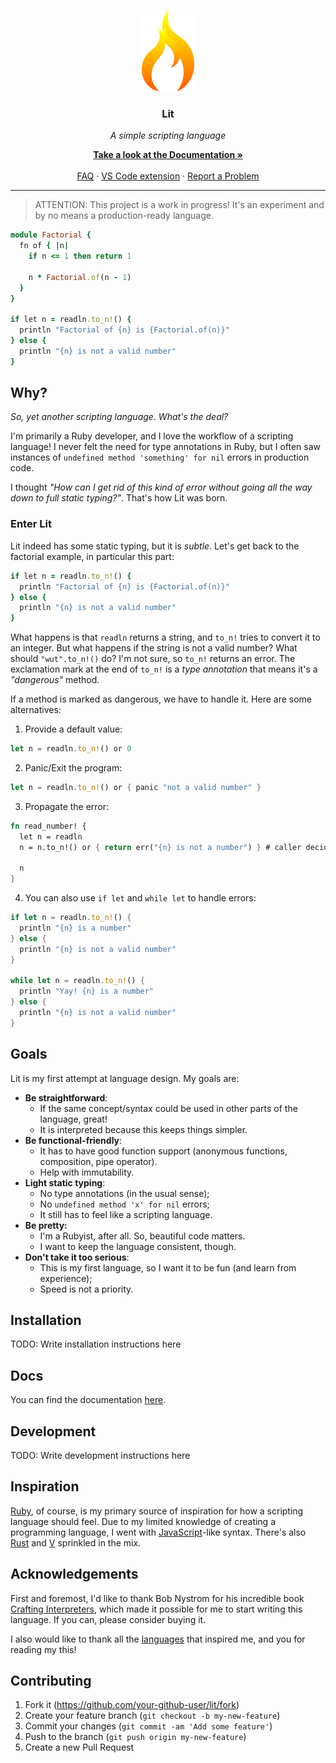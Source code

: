 <p align="center">
  <img src="assets/icon.png" height="130px">

  <h3 align="center">Lit</h3>
  <p align="center"><em>A simple scripting language</em></p>

  <p align="center">
    <a href="https://matheusrich.gitbook.io/lit/" target="_blank">
      <strong>Take a look at the Documentation &raquo</strong>
    </a>
    <br><br>
    <a href="https://matheusrich.gitbook.io/lit/faq" target="_blank">FAQ</a>
    &middot;
    <a href="https://github.com/MatheusRich/lit-vscode" target="_blank">VS Code extension</a>
    &middot;
    <a href="https://github.com/MatheusRich/lit/issues/new">Report a Problem</a>
  </p>
</p>

<hr>

> ATTENTION: This project is a work in progress! It's an experiment and by no means a
> production-ready language.

```ruby
module Factorial {
  fn of { |n|
    if n <= 1 then return 1

    n * Factorial.of(n - 1)
  }
}

if let n = readln.to_n!() {
  println "Factorial of {n} is {Factorial.of(n)}"
} else {
  println "{n} is not a valid number"
}
```

## Why?

_So, yet another scripting language. What's the deal?_

I'm primarily a Ruby developer, and I love the workflow of a scripting language!
I never felt the need for type annotations in Ruby, but I often saw instances of
`undefined method 'something' for nil` errors in production code.

I thought _"How can I get rid of this kind of error without going all the way down to full static typing?"_.
That's how Lit was born.

### Enter Lit

Lit indeed has some static typing, but it is _subtle_. Let's get back to the factorial example, in
particular this part:

```ruby
if let n = readln.to_n!() {
  println "Factorial of {n} is {Factorial.of(n)}"
} else {
  println "{n} is not a valid number"
}
```

What happens is that `readln` returns a string, and `to_n!` tries to convert it to an integer. But
what happens if the string is not a valid number? What should `"wut".to_n!()` do? I'm not sure, so
`to_n!` returns an error. The exclamation mark at the end of `to_n!` is a _type annotation_ that
means it's a _"dangerous"_ method.

If a method is marked as dangerous, we have to handle it. Here are some alternatives:

1. Provide a default value:

```rust
let n = readln.to_n!() or 0
```

2. Panic/Exit the program:

```rust
let n = readln.to_n!() or { panic "not a valid number" }
```

3. Propagate the error:

```rust
fn read_number! {
  let n = readln
  n = n.to_n!() or { return err("{n} is not a number") } # caller decides how to handle the error

  n
}
```

4. You can also use `if let` and `while let` to handle errors:

```rust
if let n = readln.to_n!() {
  println "{n} is a number"
} else {
  println "{n} is not a valid number"
}

while let n = readln.to_n!() {
  println "Yay! {n} is a number"
} else {
  println "{n} is not a valid number"
}
```

## Goals

Lit is my first attempt at language design. My goals are:

- **Be straightforward**:
  - If the same concept/syntax could be used in other parts of the language, great!
  - It is interpreted because this keeps things simpler.
- **Be functional-friendly**:
  - It has to have good function support (anonymous functions, composition, pipe operator).
  - Help with immutability.
- **Light static typing**:
  - No type annotations (in the usual sense);
  - No `undefined method 'x' for nil` errors;
  - It still has to feel like a scripting language.
- **Be pretty:**
  - I'm a Rubyist, after all. So, beautiful code matters.
  - I want to keep the language consistent, though.
- **Don't take it too serious**:
  - This is my first language, so I want it to be fun (and learn from experience);
  - Speed is not a priority.

## Installation

TODO: Write installation instructions here

## Docs

You can find the documentation [here](https://matheusrich.gitbook.io/lit/).

## Development

TODO: Write development instructions here

## Inspiration

[Ruby], of course, is my primary source of inspiration for how a scripting language should feel. Due
to my limited knowledge of creating a programming language, I went with [JavaScript]-like syntax.
There's also [Rust] and [V] sprinkled in the mix.

[Ruby]: https://www.ruby-lang.org/en/
[Rust]: https://www.rust-lang.org/
[V]: https://vlang.io/
[JavaScript]: https://developer.mozilla.org/en-US/docs/Web/JavaScript

## Acknowledgements

First and foremost, I'd like to thank Bob Nystrom for his incredible book [Crafting Interpreters],
which made it possible for me to start writing this language. If you can, please consider buying
it.

I also would like to thank all the [languages](#inspiration) that inspired me, and you for reading
my this!

[Crafting Interpreters]: https://craftinginterpreters.com/

## Contributing

1. Fork it (<https://github.com/your-github-user/lit/fork>)
2. Create your feature branch (`git checkout -b my-new-feature`)
3. Commit your changes (`git commit -am 'Add some feature'`)
4. Push to the branch (`git push origin my-new-feature`)
5. Create a new Pull Request
